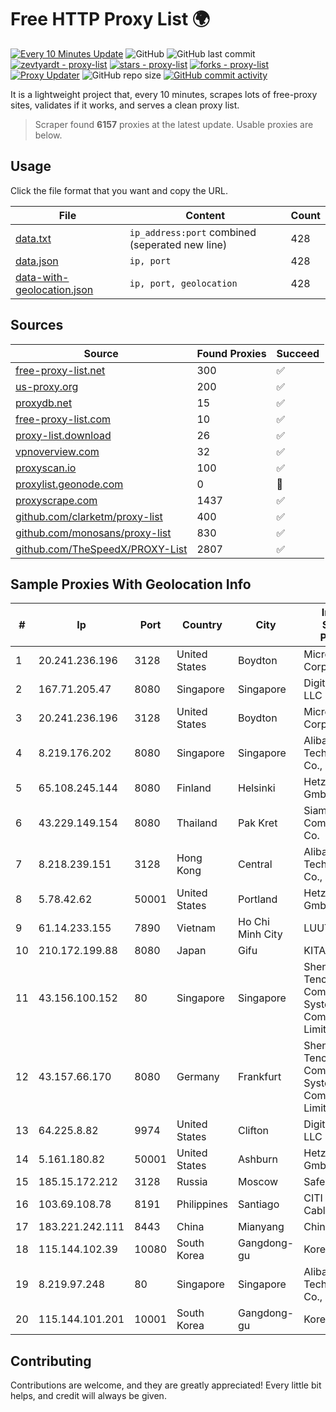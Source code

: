 
# Free HTTP Proxy List 🌍

[![Every 10 Minutes Update](https://github.com/mertguvencli/http-proxy-list/actions/workflows/main.yml/badge.svg?branch=main)](https://github.com/mertguvencli/http-proxy-list/actions/workflows/main.yml)
![GitHub](https://img.shields.io/github/license/mertguvencli/http-proxy-list)
![GitHub last commit](https://img.shields.io/github/last-commit/mertguvencli/http-proxy-list)
[![zevtyardt - proxy-list](https://img.shields.io/static/v1?label=zevtyardt&message=proxy-list&color=blue&logo=github)](https://github.com/zevtyardt/proxy-list "Go to GitHub repo")
[![stars - proxy-list](https://img.shields.io/github/stars/zevtyardt/proxy-list?style=social)](https://github.com/zevtyardt/proxy-list)
[![forks - proxy-list](https://img.shields.io/github/forks/zevtyardt/proxy-list?style=social)](https://github.com/zevtyardt/proxy-list)
[![Proxy Updater](https://github.com/zevtyardt/proxy-list/workflows/Proxy%20Updater/badge.svg)](https://github.com/zevtyardt/proxy-list/actions?query=workflow:"Proxy+Updater")
![GitHub repo size](https://img.shields.io/github/repo-size/zevtyardt/proxy-list)
[![GitHub commit activity](https://img.shields.io/github/commit-activity/m/zevtyardt/proxy-list?logo=commits)](https://github.com/zevtyardt/proxy-list/commits/main)

It is a lightweight project that, every 10 minutes, scrapes lots of free-proxy sites, validates if it works, and serves a clean proxy list.

> Scraper found **6157** proxies at the latest update. Usable proxies are below.

## Usage

Click the file format that you want and copy the URL.

|File|Content|Count|
|----|-------|-----|
|[data.txt](https://raw.githubusercontent.com/mertguvencli/http-proxy-list/main/proxy-list/data.txt)|`ip_address:port` combined (seperated new line)|428|
|[data.json](https://raw.githubusercontent.com/mertguvencli/http-proxy-list/main/proxy-list/data.json)|`ip, port`|428|
|[data-with-geolocation.json](https://raw.githubusercontent.com/mertguvencli/http-proxy-list/main/proxy-list/data-with-geolocation.json)|`ip, port, geolocation`|428|

## Sources

|Source|Found Proxies|Succeed|
|------|-------------|-------|
|[free-proxy-list.net](https://free-proxy-list.net)|300|✅|
|[us-proxy.org](https://www.us-proxy.org)|200|✅|
|[proxydb.net](http://proxydb.net)|15|✅|
|[free-proxy-list.com](https://free-proxy-list.com/?page=&port=&type%5B%5D=http&type%5B%5D=https&up_time=0&search=Search)|10|✅|
|[proxy-list.download](https://www.proxy-list.download/HTTP)|26|✅|
|[vpnoverview.com](https://vpnoverview.com/privacy/anonymous-browsing/free-proxy-servers)|32|✅|
|[proxyscan.io](https://www.proxyscan.io)|100|✅|
|[proxylist.geonode.com](https://proxylist.geonode.com/api/proxy-list?limit=300&page=1&sort_by=lastChecked&sort_type=desc&protocols=http,https)|0|🚫|
|[proxyscrape.com](https://api.proxyscrape.com/v2/?request=displayproxies&protocol=http&timeout=10000&country=all&ssl=all&anonymity=all)|1437|✅|
|[github.com/clarketm/proxy-list](https://raw.githubusercontent.com/clarketm/proxy-list/master/proxy-list-raw.txt)|400|✅|
|[github.com/monosans/proxy-list](https://raw.githubusercontent.com/monosans/proxy-list/main/proxies/http.txt)|830|✅|
|[github.com/TheSpeedX/PROXY-List](https://raw.githubusercontent.com/TheSpeedX/PROXY-List/master/http.txt)|2807|✅|


## Sample Proxies With Geolocation Info

|#|Ip|Port|Country|City|Internet Service Provider|
|-|--|----|-------|----|-------------------------|
|1|20.241.236.196|3128|United States|Boydton|Microsoft Corporation|
|2|167.71.205.47|8080|Singapore|Singapore|DigitalOcean, LLC|
|3|20.241.236.196|3128|United States|Boydton|Microsoft Corporation|
|4|8.219.176.202|8080|Singapore|Singapore|Alibaba (US) Technology Co., Ltd.|
|5|65.108.245.144|8080|Finland|Helsinki|Hetzner Online GmbH|
|6|43.229.149.154|8080|Thailand|Pak Kret|Siamdata Communication Co.|
|7|8.218.239.151|3128|Hong Kong|Central|Alibaba (US) Technology Co., Ltd.|
|8|5.78.42.62|50001|United States|Portland|Hetzner Online GmbH|
|9|61.14.233.155|7890|Vietnam|Ho Chi Minh City|LUUTRUSO|
|10|210.172.199.88|8080|Japan|Gifu|KITAGATA|
|11|43.156.100.152|80|Singapore|Singapore|Shenzhen Tencent Computer Systems Company Limited|
|12|43.157.66.170|8080|Germany|Frankfurt|Shenzhen Tencent Computer Systems Company Limited|
|13|64.225.8.82|9974|United States|Clifton|DigitalOcean, LLC|
|14|5.161.180.82|50001|United States|Ashburn|Hetzner Online GmbH|
|15|185.15.172.212|3128|Russia|Moscow|SafeData LLC|
|16|103.69.108.78|8191|Philippines|Santiago|CITI Cableworld Inc.|
|17|183.221.242.111|8443|China|Mianyang|China Mobile|
|18|115.144.102.39|10080|South Korea|Gangdong-gu|Korea Telecom|
|19|8.219.97.248|80|Singapore|Singapore|Alibaba (US) Technology Co., Ltd.|
|20|115.144.101.201|10001|South Korea|Gangdong-gu|Korea Telecom|



## Contributing

Contributions are welcome, and they are greatly appreciated! Every
little bit helps, and credit will always be given.

